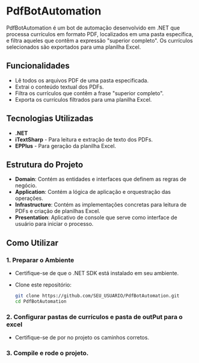 # PdfBotAutomation

PdfBotAutomation é um bot de automação desenvolvido em .NET que processa currículos em formato PDF, localizados em uma pasta específica, e filtra aqueles que contêm a expressão "superior completo". Os currículos selecionados são exportados para uma planilha Excel.

## Funcionalidades

- Lê todos os arquivos PDF de uma pasta especificada.
- Extrai o conteúdo textual dos PDFs.
- Filtra os currículos que contêm a frase "superior completo".
- Exporta os currículos filtrados para uma planilha Excel.

## Tecnologias Utilizadas

- **.NET**
- **iTextSharp** - Para leitura e extração de texto dos PDFs.
- **EPPlus** - Para geração da planilha Excel.

## Estrutura do Projeto

- **Domain**: Contém as entidades e interfaces que definem as regras de negócio.
- **Application**: Contém a lógica de aplicação e orquestração das operações.
- **Infrastructure**: Contém as implementações concretas para leitura de PDFs e criação de planilhas Excel.
- **Presentation**: Aplicativo de console que serve como interface de usuário para iniciar o processo.

## Como Utilizar

### 1. Preparar o Ambiente

- Certifique-se de que o .NET SDK está instalado em seu ambiente.
- Clone este repositório:

  ```bash
  git clone https://github.com/SEU_USUARIO/PdfBotAutomation.git
  cd PdfBotAutomation

### 2. Configurar pastas de currículos e pasta de outPut para o excel

- Certifique-se de por no projeto os caminhos corretos.

### 3. Compile e rode o projeto.
